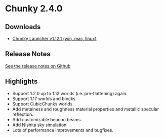Chunky 2.4.0
============

## Downloads

* [Chunky Launcher v1.12.1 (win, mac, linux)](https://chunkyupdate.lemaik.de/ChunkyLauncher.jar)

## Release Notes

[See the release notes on Github](https://github.com/chunky-dev/chunky/releases/tag/2.4.0)

## Highlights

* Support 1.2.0 up to 1.12 worlds (i.e. pre-flattening) again.
* Support 1.17 worlds and blocks.
* Support CubicChunks worlds.
* Add metalness and roughness material properties and metallic specular reflection.
* Add customizable beacon beams.
* Add Nishita sky simulation.
* Lots of performance improvements and bugfixes.

